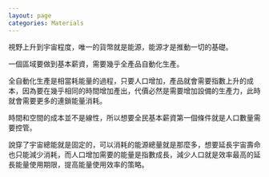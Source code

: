 ```yaml
---
layout: page
categories: Materials
---
```


視野上升到宇宙程度，唯一的貨幣就是能源，能源才是推動一切的基礎。  

一個區域要做到基本薪資，需要幾乎全產品自動化生產。  

全自動化生產是相當耗能量的過程，只要人口增加，產品就會需要指數上升的成本，因為要在幾乎相同的時間增加產出，代價必然是需要增加設備的生產力，此時就會需要更多的連鎖能量消耗。  

時間和空間的成本並不是線性，所以想要全民基本薪資第一個條件就是人口數量需要控管。  

說穿了宇宙總能就是固定的，可以消耗的能源總量就是那麼多，想要延長宇宙壽命也只能減少消耗，而人口增加需要的能量是指數成長，減少人口就是效率最高的延長能量使用期限，提高能量使用效率的策略。
